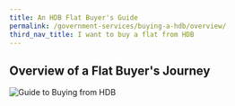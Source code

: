 ```yaml
---
title: An HDB Flat Buyer's Guide
permalink: /government-services/buying-a-hdb/overview/
third_nav_title: I want to buy a flat from HDB
---
```


## Overview of a Flat Buyer's Journey

![Guide to Buying from HDB](https://www.hdb.gov.sg/cs/infoweb/img/timeline.jpg;wa971f0071e26b39ed)
